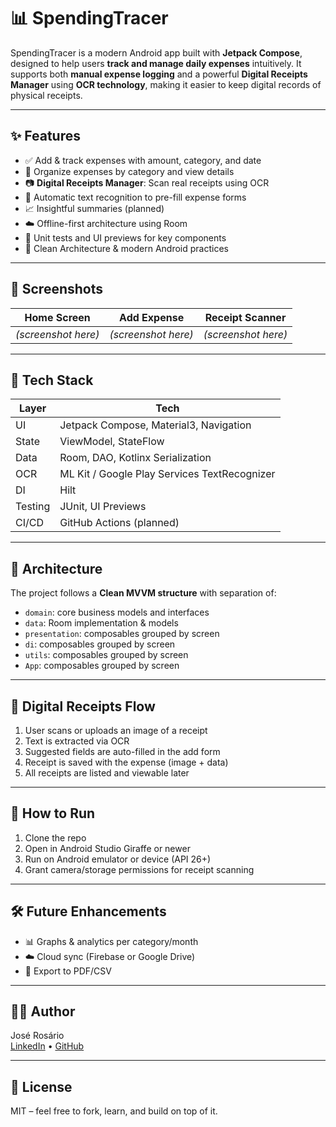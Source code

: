 # 📊 SpendingTracer

SpendingTracer is a modern Android app built with **Jetpack Compose**, designed to help users **track and manage daily expenses** intuitively. It supports both **manual expense logging** and a powerful **Digital Receipts Manager** using **OCR technology**, making it easier to keep digital records of physical receipts.

---

## ✨ Features

- ✅ Add & track expenses with amount, category, and date
- 📂 Organize expenses by category and view details
- 📷 **Digital Receipts Manager**: Scan real receipts using OCR
- 🧠 Automatic text recognition to pre-fill expense forms
- 📈 Insightful summaries (planned)
- ☁️ Offline-first architecture using Room
- 🧪 Unit tests and UI previews for key components
- 🔐 Clean Architecture & modern Android practices

---

## 📸 Screenshots

| Home Screen | Add Expense | Receipt Scanner |
|-------------|-------------|-----------------|
| *(screenshot here)* | *(screenshot here)* | *(screenshot here)* |

---

## 🧱 Tech Stack

| Layer | Tech |
|-------|------|
| UI | Jetpack Compose, Material3, Navigation |
| State | ViewModel, StateFlow |
| Data | Room, DAO, Kotlinx Serialization |
| OCR | ML Kit / Google Play Services TextRecognizer |
| DI | Hilt |
| Testing | JUnit, UI Previews |
| CI/CD | GitHub Actions (planned) |

---

## 🧠 Architecture

The project follows a **Clean MVVM structure** with separation of:
- `domain`: core business models and interfaces
- `data`: Room implementation & models
- `presentation`: composables grouped by screen
- `di`: composables grouped by screen
- `utils`: composables grouped by screen
- `App`: composables grouped by screen

---

## 📂 Digital Receipts Flow

1. User scans or uploads an image of a receipt
2. Text is extracted via OCR
3. Suggested fields are auto-filled in the add form
4. Receipt is saved with the expense (image + data)
5. All receipts are listed and viewable later

---

## 🚀 How to Run

1. Clone the repo
2. Open in Android Studio Giraffe or newer
3. Run on Android emulator or device (API 26+)
4. Grant camera/storage permissions for receipt scanning

---

## 🛠️ Future Enhancements

- 📊 Graphs & analytics per category/month
- ☁️ Cloud sync (Firebase or Google Drive)
- 🧾 Export to PDF/CSV

---

## 👨‍💻 Author

José Rosário  
[LinkedIn](https://www.linkedin.com/in/jose-rosario22/) • [GitHub](https://github.com/JoseRosario22)

---

## 📝 License

MIT – feel free to fork, learn, and build on top of it.